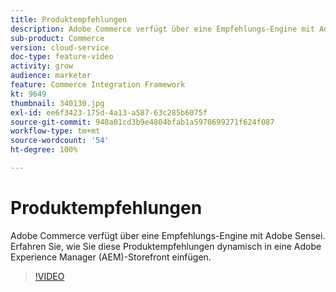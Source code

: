 ```yaml
---
title: Produktempfehlungen
description: Adobe Commerce verfügt über eine Empfehlungs-Engine mit Adobe Sensei. Erfahren Sie, wie Sie diese Produktempfehlungen dynamisch in eine Adobe Experience Manager (AEM)-Storefront einfügen.
sub-product: Commerce
version: cloud-service
doc-type: feature-video
activity: grow
audience: marketer
feature: Commerce Integration Framework
kt: 9649
thumbnail: 340130.jpg
exl-id: ee6f3423-175d-4a13-a587-63c285b6075f
source-git-commit: 940a01cd3b9e4804bfab1a5970699271f624f087
workflow-type: tm+mt
source-wordcount: '54'
ht-degree: 100%

---
```


# Produktempfehlungen

Adobe Commerce verfügt über eine Empfehlungs-Engine mit Adobe Sensei. Erfahren Sie, wie Sie diese Produktempfehlungen dynamisch in eine Adobe Experience Manager (AEM)-Storefront einfügen.

>[!VIDEO](https://video.tv.adobe.com/v/340130/?learn=on)
